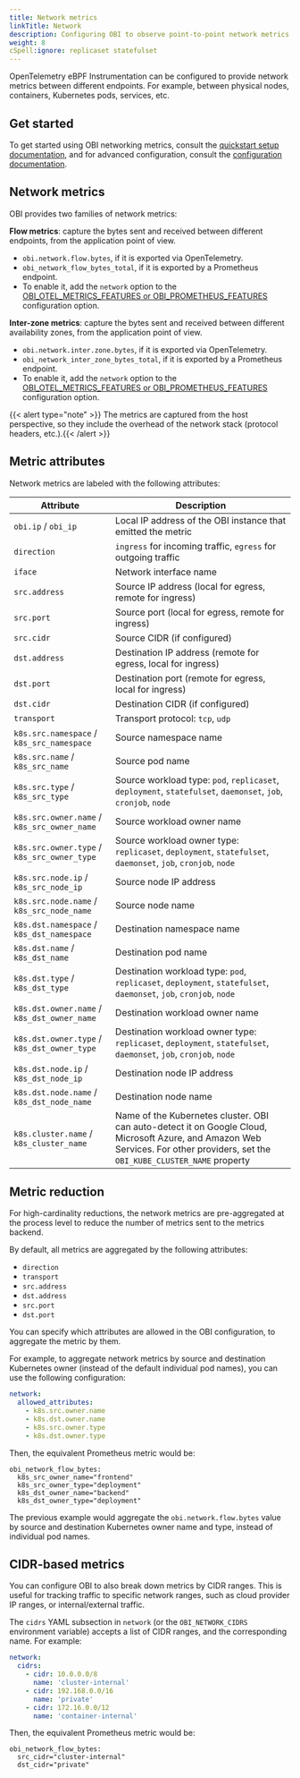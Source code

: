 ```yaml
---
title: Network metrics
linkTitle: Network
description: Configuring OBI to observe point-to-point network metrics.
weight: 8
cSpell:ignore: replicaset statefulset
---
```


OpenTelemetry eBPF Instrumentation can be configured to provide network metrics
between different endpoints. For example, between physical nodes, containers,
Kubernetes pods, services, etc.

## Get started

To get started using OBI networking metrics, consult the
[quickstart setup documentation](quickstart/), and for advanced configuration,
consult the [configuration documentation](config/).

## Network metrics

OBI provides two families of network metrics:

**Flow metrics**: capture the bytes sent and received between different
endpoints, from the application point of view.

- `obi.network.flow.bytes`, if it is exported via OpenTelemetry.
- `obi_network_flow_bytes_total`, if it is exported by a Prometheus endpoint.
- To enable it, add the `network` option to the
  [OBI_OTEL_METRICS_FEATURES or OBI_PROMETHEUS_FEATURES](../configure/export-data/)
  configuration option.

**Inter-zone metrics**: capture the bytes sent and received between different
availability zones, from the application point of view.

- `obi.network.inter.zone.bytes`, if it is exported via OpenTelemetry.
- `obi_network_inter_zone_bytes_total`, if it is exported by a Prometheus
  endpoint.
- To enable it, add the `network` option to the
  [OBI_OTEL_METRICS_FEATURES or OBI_PROMETHEUS_FEATURES](../configure/export-data/)
  configuration option.

{{< alert type="note" >}} The metrics are captured from the host perspective, so
they include the overhead of the network stack (protocol headers, etc.).{{< /alert >}}

## Metric attributes

Network metrics are labeled with the following attributes:

| Attribute                                   | Description                                                                                                                                                                                                     |
| ------------------------------------------- | --------------------------------------------------------------------------------------------------------------------------------------------------------------------------------------------------------------- |
| `obi.ip` / `obi_ip`                         | Local IP address of the OBI instance that emitted the metric                                                                                                                                                    |
| `direction`                                 | `ingress` for incoming traffic, `egress` for outgoing traffic                                                                                                                                                   |
| `iface`                                     | Network interface name                                                                                                                                                                                          |
| `src.address`                               | Source IP address (local for egress, remote for ingress)                                                                                                                                     |
| `src.port`                                  | Source port (local for egress, remote for ingress)                                                                                                                                           |
| `src.cidr`                                  | Source CIDR (if configured)                                                                                                                                                                  |
| `dst.address`                               | Destination IP address (remote for egress, local for ingress)                                                                                                                                |
| `dst.port`                                  | Destination port (remote for egress, local for ingress)                                                                                                                                      |
| `dst.cidr`                                  | Destination CIDR (if configured)                                                                                                                                                             |
| `transport`                                 | Transport protocol: `tcp`, `udp`                                                                                                                                                                |
| `k8s.src.namespace` / `k8s_src_namespace`   | Source namespace name                                                                                                                                                                                           |
| `k8s.src.name` / `k8s_src_name`             | Source pod name                                                                                                                                                                                                 |
| `k8s.src.type` / `k8s_src_type`             | Source workload type: `pod`, `replicaset`, `deployment`, `statefulset`, `daemonset`, `job`, `cronjob`, `node`                                                                                   |
| `k8s.src.owner.name` / `k8s_src_owner_name` | Source workload owner name                                                                                                                                                                                      |
| `k8s.src.owner.type` / `k8s_src_owner_type` | Source workload owner type: `replicaset`, `deployment`, `statefulset`, `daemonset`, `job`, `cronjob`, `node`                                                                                    |
| `k8s.src.node.ip` / `k8s_src_node_ip`       | Source node IP address                                                                                                                                                                                          |
| `k8s.src.node.name` / `k8s_src_node_name`   | Source node name                                                                                                                                                                                                |
| `k8s.dst.namespace` / `k8s_dst_namespace`   | Destination namespace name                                                                                                                                                                                      |
| `k8s.dst.name` / `k8s_dst_name`             | Destination pod name                                                                                                                                                                                            |
| `k8s.dst.type` / `k8s_dst_type`             | Destination workload type: `pod`, `replicaset`, `deployment`, `statefulset`, `daemonset`, `job`, `cronjob`, `node`                                                                              |
| `k8s.dst.owner.name` / `k8s_dst_owner_name` | Destination workload owner name                                                                                                                                                                                 |
| `k8s.dst.owner.type` / `k8s_dst_owner_type` | Destination workload owner type: `replicaset`, `deployment`, `statefulset`, `daemonset`, `job`, `cronjob`, `node`                                                                               |
| `k8s.dst.node.ip` / `k8s_dst_node_ip`       | Destination node IP address                                                                                                                                                                                     |
| `k8s.dst.node.name` / `k8s_dst_node_name`   | Destination node name                                                                                                                                                                                           |
| `k8s.cluster.name` / `k8s_cluster_name`     | Name of the Kubernetes cluster. OBI can auto-detect it on Google Cloud, Microsoft Azure, and Amazon Web Services. For other providers, set the `OBI_KUBE_CLUSTER_NAME` property |

## Metric reduction

For high-cardinality reductions, the network metrics are pre-aggregated at the
process level to reduce the number of metrics sent to the metrics backend.

By default, all metrics are aggregated by the following attributes:

- `direction`
- `transport`
- `src.address`
- `dst.address`
- `src.port`
- `dst.port`

You can specify which attributes are allowed in the OBI configuration, to
aggregate the metric by them.

For example, to aggregate network metrics by source and destination Kubernetes
owner (instead of the default individual pod names), you can use the following
configuration:

```yaml
network:
  allowed_attributes:
    - k8s.src.owner.name
    - k8s.dst.owner.name
    - k8s.src.owner.type
    - k8s.dst.owner.type
```

Then, the equivalent Prometheus metric would be:

```text
obi_network_flow_bytes:
  k8s_src_owner_name="frontend"
  k8s_src_owner_type="deployment"
  k8s_dst_owner_name="backend"
  k8s_dst_owner_type="deployment"
```

The previous example would aggregate the `obi.network.flow.bytes` value by
source and destination Kubernetes owner name and type, instead of individual pod
names.

## CIDR-based metrics

You can configure OBI to also break down metrics by CIDR ranges. This is useful
for tracking traffic to specific network ranges, such as cloud provider IP
ranges, or internal/external traffic.

The `cidrs` YAML subsection in `network` (or the `OBI_NETWORK_CIDRS` environment
variable) accepts a list of CIDR ranges, and the corresponding name. For
example:

```yaml
network:
  cidrs:
    - cidr: 10.0.0.0/8
      name: 'cluster-internal'
    - cidr: 192.168.0.0/16
      name: 'private'
    - cidr: 172.16.0.0/12
      name: 'container-internal'
```

Then, the equivalent Prometheus metric would be:

```text
obi_network_flow_bytes:
  src_cidr="cluster-internal"
  dst_cidr="private"
```
